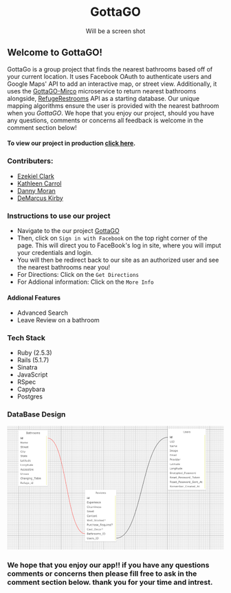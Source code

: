 <h1 align = center> GottaGO </h1> 

<p align="center">
   Will be a screen shot
</p>


## Welcome to GottaGO! 
  
GottaGo is a group project that finds the nearest bathrooms based off of your current location. It uses Facebook OAuth to authenticate users and Google Maps' API to add an interactive map, or street view. Additionally, it uses the [GottaGO-Mirco](https://github.com/Yetidancer/gottago_sinatra) microservice to return nearest bathrooms alongside, [RefugeRestrooms](https://www.refugerestrooms.org/api/docs/) API as a starting database. Our unique mapping algorithms ensure the user is provided with the nearest bathroom when you *GottaGO*. We hope that you enjoy our project, should you have any questions, comments or concerns all feedback is welcome in the comment section below! 
  
#### To view our project in production [click here](https://gotta-go-yo.herokuapp.com/).
  
### Contributers: 
- [Ezekiel Clark](https://github.com/Yetidancer) 
- [Kathleen Carrol]( https://github.com/kathleen-carroll) 
- [Danny Moran](https://github.com/danmoran-pro) 
- [DeMarcus Kirby](https://github.com/KirbyDD) 
 
### Instructions to use our project
- Navigate to the our project [GottaGO](https://gotta-go-yo.herokuapp.com/)
- Then, click on `Sign in with Facebook` on the top right corner of the page. This will direct you to FaceBook's log in site, where you will imput your credentials and login. 
- You will then be redirect back to our site as an authorized user and see the nearest bathrooms near you!
- For Directions: Click on the `Get Directions` 
- For Addional information: Click on the `More Info`

#### Addional Features
- Advanced Search 
- Leave Review on a bathroom

### Tech Stack
- Ruby (2.5.3)
- Rails (5.1.7)
- Sinatra
- JavaScript
- RSpec
- Capybara
- Postgres

### DataBase Design
![Alt text](/db_design2.png?raw=true )

### We hope that you enjoy our app!! if you have any questions comments or concerns then please fill free to ask in the comment section below. thank you for your time and intrest. 
